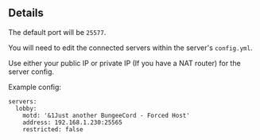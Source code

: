 ## Details
The default port will be `25577`.

You will need to edit the connected servers within the server's `config.yml`.

Use either your public IP or private IP (If you have a NAT router) for the server config.

Example config:

```
servers:
  lobby:
    motd: '&1Just another BungeeCord - Forced Host'
    address: 192.168.1.230:25565
    restricted: false
```
